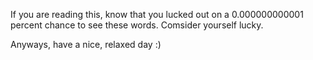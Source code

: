 If you are reading this, know that you lucked out on a 0.000000000001 percent chance to see these words. Comsider yourself lucky.

Anyways, have a nice, relaxed day :)
